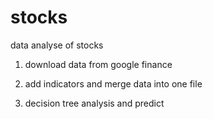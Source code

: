 # stocks
data analyse of stocks

1. download data from google finance

2. add indicators and merge data into one file

3. decision tree analysis and predict
